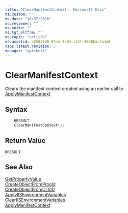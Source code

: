```yaml
---
title: "ClearManifestContext | Microsoft Docs"
ms.custom: ""
ms.date: "10/07/2016"
ms.reviewer: ""
ms.suite: ""
ms.tgt_pltfrm: ""
ms.topic: "article"
ms.assetid: b0582f38-94ae-4c04-a12f-4038b5c4a4e8
caps.latest.revision: 5
manager: "wpickett"
---
```

# ClearManifestContext
Clears the manifest context created using an earlier call to [ApplyManifestContext](../../extensions\express-api-ref/applymanifestcontext.md).  
  
## Syntax  
  
```cpp  
    HRESULT  
    ClearManifestContext();  
```  
  
## Return Value  
 `HRESULT`  
  
## See Also  
 [GetPropertyValue](../../extensions\express-api-ref/getpropertyvalue.md)   
 [CreateObjectFromProgId](../../extensions\express-api-ref/createobjectfromprogid.md)   
 [CreateObjectFromCLSID](../../extensions\express-api-ref/createobjectfromclsid.md)   
 [ApplyIISEnvironmentVariables](../../extensions\express-api-ref/applyiisenvironmentvariables.md)   
 [ClearIISEnvironmentVariables](../../extensions\express-api-ref/cleariisenvironmentvariables.md)   
 [ApplyManifestContext](../../extensions\express-api-ref/applymanifestcontext.md)